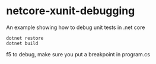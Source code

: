 # netcore-xunit-debugging
An example showing how to debug unit tests in .net core


    dotnet restore
    dotnet build
  
  f5 to debug, make sure you put a breakpoint in program.cs
